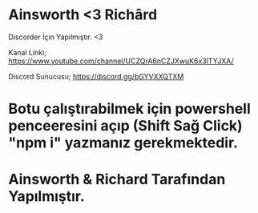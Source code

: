 # Ainsworth <3 Richârd

Discorder İçin Yapılmıştır. <3

Kanal Linki;
https://www.youtube.com/channel/UCZQrA6nCZJXwuK6x3lTYJXA/

Discord Sunucusu;
https://discord.gg/bGYVXXQTXM

# Botu çalıştırabilmek için powershell penceeresini açıp (Shift Sağ Click) "npm i" yazmanız gerekmektedir.

# Ainsworth & Richard Tarafından Yapılmıştır.